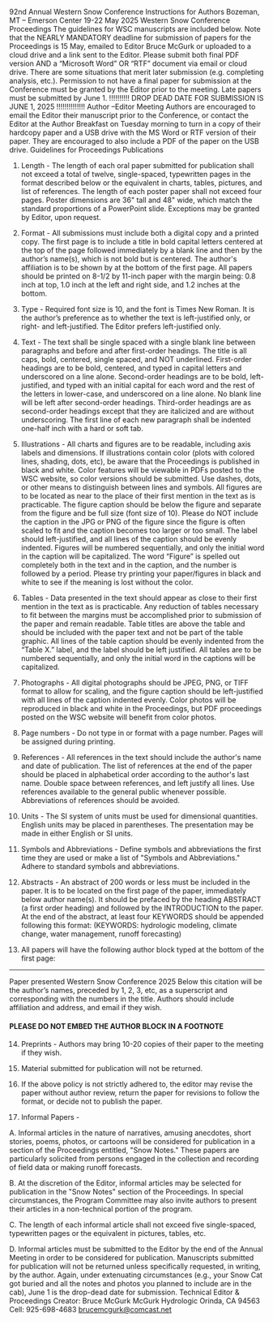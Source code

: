 92nd Annual Western Snow Conference
Instructions for Authors
Bozeman, MT – Emerson Center
19-22 May 2025
Western Snow Conference Proceedings
The guidelines for WSC manuscripts are included below. Note that the NEARLY
MANDATORY deadline for submission of papers for the Proceedings is 15 May, emailed to
Editor Bruce McGurk or uploaded to a cloud drive and a link sent to the Editor. Please
submit both final PDF version AND a “Microsoft Word” OR “RTF” document via email or
cloud drive. There are some situations that merit later submission (e.g. completing analysis,
etc.). Permission to not have a final paper for submission at the Conference must be granted by
the Editor prior to the meeting. Late papers must be submitted by June 1.
 !!!!!!!!!! DROP DEAD DATE FOR SUBMISSION IS JUNE 1, 2025 !!!!!!!!!!!!!!
Author –Editor Meeting
Authors are encouraged to email the Editor their manuscript prior to the Conference, or
contact the Editor at the Author Breakfast on Tuesday morning to turn in a copy of their
hardcopy paper and a USB drive with the MS Word or RTF version of their paper. They are
encouraged to also include a PDF of the paper on the USB drive.
Guidelines for Proceedings Publications
1. Length - The length of each oral paper submitted for publication shall not exceed a total of
twelve, single-spaced, typewritten pages in the format described below or the equivalent in
charts, tables, pictures, and list of references. The length of each poster paper shall not
exceed four pages. Poster dimensions are 36" tall and 48" wide, which match the standard
proportions of a PowerPoint slide. Exceptions may be granted by Editor, upon request.

2. Format - All submissions must include both a digital copy and a printed copy. The first page
is to include a title in bold capital letters centered at the top of the page followed immediately
by a blank line and then by the author’s name(s), which is not bold but is centered. The
author's affiliation is to be shown by at the bottom of the first page. All papers should be
printed on 8-1/2 by 11-inch paper with the margin being: 0.8 inch at top, 1.0 inch at the left
and right side, and 1.2 inches at the bottom.

3. Type - Required font size is 10, and the font is Times New Roman. It is the author’s
preference as to whether the text is left-justified only, or right- and left-justified. The Editor
prefers left-justified only.
4. Text - The text shall be single spaced with a single blank line between paragraphs and before
and after first-order headings. The title is all caps, bold, centered, single spaced, and NOT
underlined. First-order headings are to be bold, centered, and typed in capital letters and
underscored on a line alone. Second-order headings are to be bold, left-justified, and typed
with an initial capital for each word and the rest of the letters in lower-case, and underscored
on a line alone. No blank line will be left after second-order headings. Third-order headings
are as second-order headings except that they are italicized and are without underscoring.
The first line of each new paragraph shall be indented one-half inch with a hard or soft tab.

5. Illustrations - All charts and figures are to be readable, including axis labels and dimensions.
If illustrations contain color (plots with colored lines, shading, dots, etc), be aware that the
Proceedings is published in black and white. Color features will be viewable in PDFs posted
to the WSC website, so color versions should be submitted. Use dashes, dots, or other means
to distinguish between lines and symbols. All figures are to be located as near to the place of
their first mention in the text as is practicable. The figure caption should be below the figure
and separate from the figure and be full size (font size of 10). Please do NOT include the
caption in the JPG or PNG of the figure since the figure is often scaled to fit and the caption
becomes too larger or too small. The label should left-justified, and all lines of the caption
should be evenly indented. Figures will be numbered sequentially, and only the initial word
in the caption will be capitalized. The word “Figure” is spelled out completely both in the
text and in the caption, and the number is followed by a period. Please try printing your
paper/figures in black and white to see if the meaning is lost without the color.

6. Tables - Data presented in the text should appear as close to their first mention in the text as
is practicable. Any reduction of tables necessary to fit between the margins must be
accomplished prior to submission of the paper and remain readable. Table titles are above
the table and should be included with the paper text and not be part of the table graphic. All
lines of the table caption should be evenly indented from the “Table X.” label, and the label
should be left justified. All tables are to be numbered sequentially, and only the initial word
in the captions will be capitalized.

7. Photographs - All digital photographs should be JPEG, PNG, or TIFF format to allow for
scaling, and the figure caption should be left-justified with all lines of the caption indented
evenly. Color photos will be reproduced in black and white in the Proceedings, but PDF
proceedings posted on the WSC website will benefit from color photos.

8. Page numbers - Do not type in or format with a page number. Pages will be assigned during
printing.

9. References - All references in the text should include the author's name and date of
publication. The list of references at the end of the paper should be placed in alphabetical
order according to the author's last name. Double space between references, and left justify
all lines. Use references available to the general public whenever possible. Abbreviations of
references should be avoided.

10. Units - The SI system of units must be used for dimensional quantities. English units may
be placed in parentheses. The presentation may be made in either English or SI units.

11. Symbols and Abbreviations - Define symbols and abbreviations the first time they are used
or make a list of "Symbols and Abbreviations." Adhere to standard symbols and
abbreviations.

12. Abstracts - An abstract of 200 words or less must be included in the paper. It is to be located
on the first page of the paper, immediately below author name(s). It should be prefaced by
the heading ABSTRACT (a first order heading) and followed by the INTRODUCTION to
the paper. At the end of the abstract, at least four KEYWORDS should be appended
following this format: (KEYWORDS: hydrologic modeling, climate change, water
management, runoff forecasting)
13. All papers will have the following author block typed at the bottom of the first page:
_______________________________________
Paper presented Western Snow Conference 2025
Below this citation will be the author’s names, preceded by 1, 2, 3, etc, as a superscript and
corresponding with the numbers in the title. Authors should include affiliation and address,
and email if they wish.
#### PLEASE DO NOT EMBED THE AUTHOR BLOCK IN A FOOTNOTE ####

14. Preprints - Authors may bring 10-20 copies of their paper to the meeting if they wish.

15. Material submitted for publication will not be returned.

16. If the above policy is not strictly adhered to, the editor may revise the paper without author
review, return the paper for revisions to follow the format, or decide not to publish the paper.

17. Informal Papers -

 A. Informal articles in the nature of narratives, amusing anecdotes, short stories, poems,
photos, or cartoons will be considered for publication in a section of the Proceedings
entitled, "Snow Notes." These papers are particularly solicited from persons engaged
in the collection and recording of field data or making runoff forecasts.

 B. At the discretion of the Editor, informal articles may be selected for publication in the
"Snow Notes" section of the Proceedings. In special circumstances, the Program
Committee may also invite authors to present their articles in a non-technical portion of
the program.

 C. The length of each informal article shall not exceed five single-spaced, typewritten
pages or the equivalent in pictures, tables, etc.

 D. Informal articles must be submitted to the Editor by the end of the Annual Meeting in
order to be considered for publication. Manuscripts submitted for publication will not
be returned unless specifically requested, in writing, by the author. Again, under
extenuating circumstances (e.g., your Snow Cat got buried and all the notes and photos
you planned to include are in the cab), June 1 is the drop-dead date for submission.
Technical Editor & Proceedings Creator:
Bruce McGurk
McGurk Hydrologic
Orinda, CA 94563
Cell: 925-698-4683
brucemcgurk@comcast.net